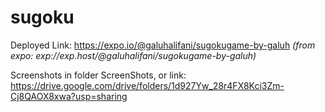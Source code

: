 # sugoku

Deployed Link: https://expo.io/@galuhalifani/sugokugame-by-galuh
_(from expo: exp://exp.host/@galuhalifani/sugokugame-by-galuh)_

Screenshots in folder ScreenShots, or link: https://drive.google.com/drive/folders/1d927Yw_28r4FX8Kci3Zm-Cj8QAOX8xwa?usp=sharing